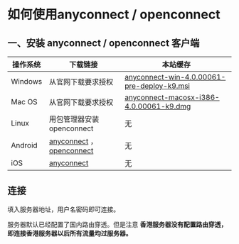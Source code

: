 # 如何使用anyconnect / openconnect

## 一、安装 anyconnect / openconnect 客户端

操作系统 | 下载链接 | 本站缓存
--- | --- | ---
Windows | 从官网下载要求授权 | [anyconnect-win-4.0.00061-pre-deploy-k9.msi](https://eduvpn.net/files/anyconnect-win-4.0.00061-pre-deploy-k9.msi)
Mac OS | 从官网下载要求授权 | [anyconnect-macosx-i386-4.0.00061-k9.dmg](https://eduvpn.net/files/anyconnect-macosx-i386-4.0.00061-k9.dmg)
Linux | 用包管理器安装openconnect | 无
Android | [anyconnect](https://play.google.com/store/apps/details?id=com.cisco.anyconnect.vpn.android.avf&hl=zh_CN) ，[openconnect](https://play.google.com/store/apps/details?id=app.openconnect&hl=zh_CN) | 无
iOS | [anyconnect](https://itunes.apple.com/cn/app/cisco-anyconnect/id392790924?mt=8) | 无

## 连接

填入服务器地址，用户名密码即可连接。

服务器默认已经配置了国内路由穿透。但是注意 **香港服务器没有配置路由穿透，即连接香港服务器以后所有流量均过服务器。**
